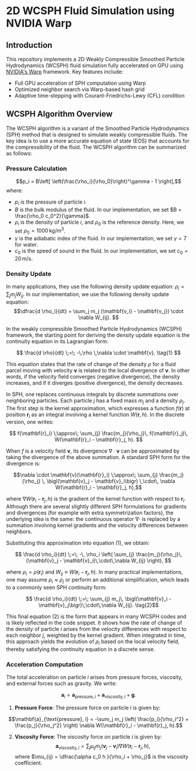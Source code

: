 # 2D WCSPH Fluid Simulation using NVIDIA Warp

## Introduction

This repository implements a 2D Weakly Compressible Smoothed Particle Hydrodynamics (WCSPH) fluid simulation fully accelerated on GPU using [NVIDIA's Warp](https://github.com/NVIDIA/warp) framework. Key features include:

* Full GPU acceleration of SPH computation using Warp
* Optimized neighbor search via Warp-based hash grid
* Adaptive time-stepping with Courant-Friedrichs-Lewy (CFL) condition

## WCSPH Algorithm Overview

The WCSPH algorithm is a variant of the Smoothed Particle Hydrodynamics (SPH) method that is designed to simulate weakly compressible fluids. The key idea is to use a more accurate equation of state (EOS) that accounts for the compressibility of the fluid. The WCSPH algorithm can be summarized as follows:

### Pressure Calculation

$$p_i = B\left[ \left(\frac{\rho_i}{\rho_0}\right)^\gamma - 1 \right],$$
where: 

* $p_i$ is the pressure of particle $i$.
* $B$ is the bulk modulus of the fluid. In our implementation, we set $B = \frac{\rho_0 c_0^2}{\gamma}$.
* $\rho_i$ is the density of particle $i$, and $\rho_0$ is the reference density. Here, we set $\rho_0 = 1000 \, \text{kg/m}^3$.
* $\gamma$ is the adiabatic index of the fluid. In our implementation, we set $\gamma = 7$ for water.
* $c_0$ is the speed of sound in the fluid. In our implementation, we set $c_0 = 20 \, \text{m/s}$.

### Density Update

In many applications, they use the following density update equation:
$\rho_i = \sum_{j} m_j W_{ij}.$ In our implementation, we use the following density update equation:
$$\dfrac{d \rho_i}{dt} = \sum_j m_j (\mathbf{v_i} - \mathbf{v_j}) \cdot \nabla W_{ij}. $$

In the weakly compressible Smoothed Particle Hydrodynamics (WCSPH) framework, the starting point for deriving the density update equation is the continuity equation in its Lagrangian form:

$$
\frac{d \rho}{dt} \;=\; -\,\rho \,\nabla \cdot \mathbf{v}.
\tag{1}
$$

This equation states that the rate of change of the density $\rho$ for a fluid parcel moving with velocity $\mathbf{v}$ is related to the local divergence of $\mathbf{v}$. In other words, if the velocity field converges (negative divergence), the density increases, and if it diverges (positive divergence), the density decreases.

In SPH, one replaces continuous integrals by discrete summations over neighboring particles. Each particle $j$ has a fixed mass $m_j$ and a density $\rho_j$. The first step is the kernel approximation, which expresses a function $f(\mathbf{r})$ at position $\mathbf{r}_i$ as an integral involving a kernel function $W(\mathbf{r}, h)$. In the discrete version, one writes:

$$
f(\mathbf{r}_i) 
\;\approx\;
\sum_{j} \frac{m_j}{\rho_j}\, f(\mathbf{r}_j)\, W(\mathbf{r}_i - \mathbf{r}_j, h).
$$

When $f$ is a velocity field $\mathbf{v}$, its divergence $\nabla \cdot \mathbf{v}$ can be approximated by taking the divergence of the above summation. A standard SPH form for the divergence is:

$$\nabla \cdot \mathbf{v}(\mathbf{r}_i)
\;\approx\;
\sum_{j}
\frac{m_j}{\rho_j}
\, \bigl(\mathbf{v}_j - \mathbf{v}_i\bigr)
\,\cdot\, \nabla W(\mathbf{r}_i - \mathbf{r}_j, h),$$

where $\nabla W(\mathbf{r}_i - \mathbf{r}_j, h)$ is the gradient of the kernel function with respect to $\mathbf{r}_i$. Although there are several slightly different SPH formulations for gradients and divergences (for example with extra symmetrization factors), the underlying idea is the same: the continuous operator $\nabla \cdot$ is replaced by a summation involving kernel gradients and the velocity differences between neighbors.

Substituting this approximation into equation (1), we obtain:

$$ \frac{d \rho_i}{dt}
\;=\;
-\, \rho_i
\left(
\sum_{j}
\frac{m_j}{\rho_j}\,
(\mathbf{v}_j - \mathbf{v}_i)\,\cdot\,\nabla W_{ij}
\right), $$

where $\rho_i = \rho(\mathbf{r}_i)$ and $W_{ij} \equiv W(\mathbf{r}_i - \mathbf{r}_j, h)$. In many practical implementations, one may assume $\rho_i \approx \rho_j$ or perform an additional simplification, which leads to a commonly seen SPH continuity form:

$$ \frac{d \rho_i}{dt}
\;=\;
\sum_{j}
m_j\, \bigl(\mathbf{v}_i - \mathbf{v}_j\bigr)\,\cdot\,\nabla W_{ij}.
\tag{2}$$

This final equation (2) is the form that appears in many WCSPH codes and is likely reflected in the code snippet. It shows how the rate of change of the density of particle $i$ arises from the velocity differences with respect to each neighbor $j$, weighted by the kernel gradient. When integrated in time, this approach yields the evolution of $\rho_i$ based on the local velocity field, thereby satisfying the continuity equation in a discrete sense.

### Acceleration Computation
The total acceleration on particle $i$ arises from pressure forces, viscosity, and external forces such as gravity. We write:

$$\mathbf{a}_i = \mathbf{a}_{\text{pressure}, i} + \mathbf{a}_{\text{viscosity}, i} + \mathbf{g}.$$

1. **Pressure Force**: The pressure force on particle $i$ is given by:

$$\mathbf{a}_{\text{pressure}, i} = -\sum_j m_j \left( \frac{p_i}{\rho_i^2} + \frac{p_j}{\rho_j^2} \right) \nabla W(\mathbf{r}_i - \mathbf{r}_j, h).$$

2. **Viscosity Force**: The viscosity force on particle $i$ is given by:
$$\mathbf{a}_{\text{viscosity}, i} =  \sum_j \mu_{ij} m_j \left( \mathbf{v}_j - \mathbf{v}_i \right) \nabla W(\mathbf{r}_i - \mathbf{r}_j, h), $$
where $\mu_{ij} = \dfrac{\alpha c_0 h }{\rho_i + \rho_j}$ is the viscosity coefficient.